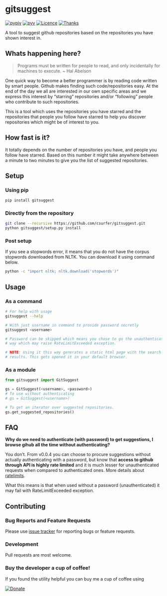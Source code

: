 # gitsuggest

[![pypiv](https://img.shields.io/pypi/v/gitsuggest.svg)](https://pypi.python.org/pypi/gitsuggest)
[![pyv](https://img.shields.io/pypi/pyversions/gitsuggest.svg)](https://pypi.python.org/pypi/gitsuggest)
[![Licence](https://img.shields.io/badge/license-MIT-blue.svg)](https://raw.githubusercontent.com/csurfer/gitsuggest/master/LICENSE)
[![Thanks](https://img.shields.io/badge/Say%20Thanks-!-1EAEDB.svg)](https://saythanks.io/to/csurfer)

A tool to suggest github repositories based on the repositories you have shown interest in.

## Whats happening here?

> Programs must be written for people to read, and only incidentally for machines to execute. ~ Hal Abelson

One quick way to become a better programmer is by reading code written by smart people. Github makes finding such code/repositories easy. At the end of the day we all are interested in our own specific areas and we express this interest by “starring” repositories and/or “following” people who contribute to such repositories.

This is a tool which uses the repositories you have starred and the repositories that people you follow have starred to help you discover repositories which might be of interest to you.

## How fast is it?

It totally depends on the number of repositories you have, and people you follow have starred. Based on this number it might take anywhere between a minute to two minutes to give you the list of suggested repositories.

## Setup

### Using pip

```bash
pip install gitsuggest
```

### Directly from the repository

```bash
git clone --recursive https://github.com/csurfer/gitsuggest.git
python gitsuggest/setup.py install
```

### Post setup

If you see a stopwords error, it means that you do not have the corpus stopwords downloaded from NLTK. You can download it using command below.

```bash
python -c "import nltk; nltk.download('stopwords')"
```

## Usage

### As a command

```bash
# For help with usage
gitsuggest --help

# With just username in command to provide password secretly
gitsuggest <username>

# Password can be skipped which means you chose to go the unauthenticated
# way which may raise RateLimitExceeded exception.

# NOTE: Using it this way generates a static html page with the search
# results. This gets opened it in your default browser.
```

### As a module

```python
from gitsuggest import GitSuggest

gs = GitSuggest(<username>, <password>)
# To use without authenticating
# gs = GitSuggest(<username>)

# To get an iterator over suggested repositories.
gs.get_suggested_repositories()
```

## FAQ

**Why do we need to authenticate (with password) to get suggestions, I browse gihub all the time without authenticating?**

You don’t. From v0.0.4 you can choose to procure suggestions without actually authenticating with a password, but know that **access to github through API is highly rate limited** and it is much lesser for unauthenticated requests when compared to authenticated ones. More details about [ratelimits](https://developer.github.com/v3/search/#rate-limit).

What this means is that when used without a password (unauthenticated) it may fail with RateLimitExceeded exception.

## Contributing

### Bug Reports and Feature Requests

Please use [issue tracker](https://github.com/csurfer/gitsuggest/issues) for reporting bugs or feature requests.

### Development

Pull requests are most welcome.

### Buy the developer a cup of coffee!

If you found the utility helpful you can buy me a cup of coffee using

[![Donate](https://www.paypalobjects.com/webstatic/en_US/i/btn/png/silver-pill-paypal-44px.png)](https://www.paypal.com/cgi-bin/webscr?cmd=_donations&business=3BSBW7D45C4YN&lc=US&currency_code=USD&bn=PP%2dDonationsBF%3abtn_donate_SM%2egif%3aNonHosted)